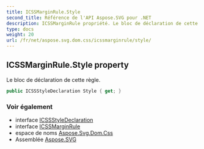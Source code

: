 ```yaml
---
title: ICSSMarginRule.Style
second_title: Référence de l'API Aspose.SVG pour .NET
description: ICSSMarginRule propriété. Le bloc de déclaration de cette règle.
type: docs
weight: 20
url: /fr/net/aspose.svg.dom.css/icssmarginrule/style/
---
```

## ICSSMarginRule.Style property

Le bloc de déclaration de cette règle.

```csharp
public ICSSStyleDeclaration Style { get; }
```

### Voir également

* interface [ICSSStyleDeclaration](../../icssstyledeclaration/)
* interface [ICSSMarginRule](../)
* espace de noms [Aspose.Svg.Dom.Css](../../icssmarginrule/)
* Assemblée [Aspose.SVG](../../../)


